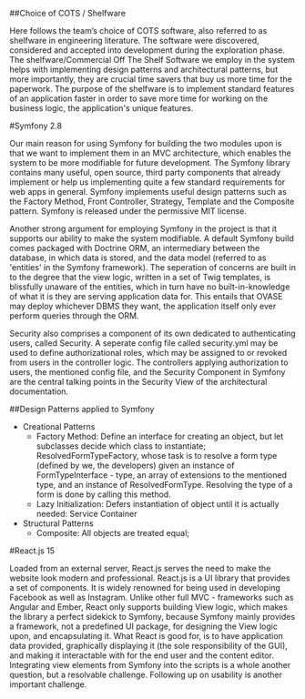 ##Choice of COTS / Shelfware

Here follows the team’s choice of COTS software, also referred to as shelfware in engineering literature. The software were discovered, considered and accepted into development during the exploration phase. The shelfware/Commercial Off The Shelf Software we employ in the system helps with implementing design patterns and architectural patterns, but more importantly, they are crucial time savers that buy us more time for the paperwork. The purpose of the shelfware is to implement standard features of an application faster in order to save more time for working on the business logic, the application's unique features.

#Symfony 2.8

Our main reason for using Symfony for building the two modules upon is that we want to implement them in an MVC architecture, which enables the system to be more modifiable for future development. The Symfony library contains many useful, open source, third party components that already implement or help us implementing quite a few standard requirements for web apps in general. Symfony implements useful design patterns such as the Factory Method, Front Controller, Strategy, Template and the Composite pattern. Symfony is released under the permissive MIT license.

Another strong argument for employing Symfony in the project is that it supports our ability to make the system modifiable. A default Symfony build comes packaged with Doctrine ORM, an intermediary between the database, in which data is stored, and the data model (referred to as 'entities' in the Symfony framework). The seperation of concerns are built in to the degree that the view logic, written in a set of Twig templates, is blissfully unaware of the entities, which in turn have no built-in-knowledge of what it is they are serving application data for. This entails that OVASE may deploy whichever DBMS they want, the application itself only ever perform queries through the ORM.

Security also comprises a component of its own dedicated to authenticating users, called Security. A seperate config file called security.yml may be used to define authorizational roles, which may be assigned to or revoked from users in the controller logic. The controllers applying authorization to users, the mentioned config file, and the Security Component in Symfony are the central talking points in the Security View of the architectural documentation.

##Design Patterns applied to Symfony

 - Creational Patterns
   - Factory Method: Define an interface for creating an object, but let subclasses decide which class to instantiate; ResolvedFormTypeFactory, whose task is to resolve a form type (defined by we, the developers) given an instance of FormTypeInterface - type, an array of extensions to the mentioned type, and an instance of ResolvedFormType. Resolving the type of a form is done by calling this method.
   - Lazy Initialization: Defers instantiation of object until it is actually needed: Service Container
 - Structural Patterns
   - Composite: All objects are treated equal; 

#React.js 15

Loaded from an external server, React.js serves the need to make the website look modern and professional. React.js is a UI library that provides a set of components. It is widely renowned for being used in developing Facebook as well as Instagram. Unlike other full MVC - frameworks such as Angular and Ember, React only supports building View logic, which makes the library a perfect sidekick to Symfony, because Symfony mainly provides a framework, not a predefined UI package, for designing the View logic upon, and encapsulating it. What React is good for, is to have application data provided, graphically displaying it (the sole responsibility of the GUI), and making it interactable with for the end user and the content editor. Integrating view elements from Symfony into the scripts is a whole another question, but a resolvable challenge. Following up on usability is another important challenge.
